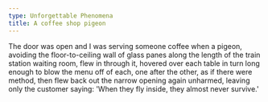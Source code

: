 ```yaml
---
type: Unforgettable Phenomena
title: A coffee shop pigeon
---
```


The door was open and I was serving someone coffee when a pigeon, avoiding the floor-to-ceiling wall of glass panes along the length of the train station waiting room, flew in through it, hovered over each table in turn long enough to blow the menu off of each, one after the other, as if there were method, then flew back out the narrow opening again unharmed, leaving only the customer saying: 'When they fly inside, they almost never survive.'
